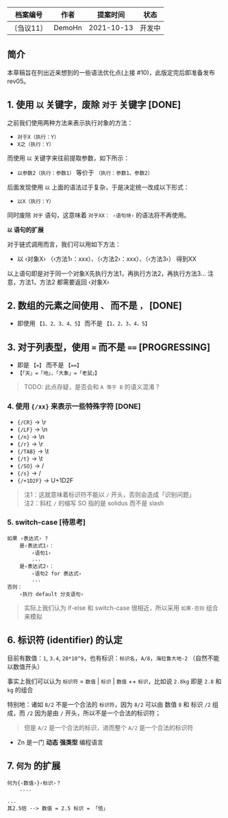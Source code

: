 | 档案编号| 作者| 提案时间 | 状态 |
|:----:|:----:|:----:|:----:|
|〔刍议11〕| DemoHn | 2021-10-13 | 开发中 |

## 简介

本草稿旨在列出近来想到的一些语法优化点(上接 #10)，此版定完后即准备发布 rev05。

## 1. 使用 `以` 关键字，废除 `对于` 关键字 [DONE]

之前我们使用两种方法来表示执行对象的方法：

  - `对于X（执行：Y）`
  - `X之（执行：Y）`

而使用 `以` 关键字来往前提取参数，如下所示：

  - `以参数2（执行：参数1）` 等价于 `（执行：参数1、参数2）`

后面发现使用 `以` 上面的语法过于复杂，于是决定统一改成以下形式：

  - `以X（执行：Y）`
    
同时废除 `对于` 语句，这意味着 `对于XX： ‹语句块›` 的语法将不再使用。

**`以` 语句的扩展**

对于链式调用而言，我们可以用如下方法：

  - 以 ‹对象X› （‹方法1›：xxx）、（‹方法2›：xxx）、（‹方法3›） 得到XX

  以上语句即是对于同一个对象X先执行方法1，再执行方法2，再执行方法3... 注意，方法1，方法2 都需要返回 ‹对象X›

## 2. 数组的元素之间使用 `、` 而不是 `，` [DONE]

- 即使用 `【1、2、3、4、5】` 而不是 `【1，2，3，4，5】`

## 3. 对于列表型，使用 `=` 而不是 `==` [PROGRESSING]

- 即是 `【=】` 而不是 `【==】`
- `【「天」=「地」，「大象」=「老鼠」】`

> TODO: 此点存疑，是否会和 `A 等于 B` 的语义混淆？

### 4. 使用 `{/xx}` 来表示一些特殊字符 [DONE]

- `{/CR}` -> \r
- `{/LF}` -> \n
- `{/n}` -> \n
- `{/r}` -> \r
- `{/TAB}` -> \t
- `{/t}` -> \t
- `{/SO}` -> /
- `{/s}` -> /
- `{/+1D2F}` -> U+1D2F

> 注1：这就意味着标识符不能以 `/` 开头，否则会造成「识别问题」  
> 注2：斜杠 `/` 的缩写 SO 指的是 solidus 而不是 slash

### 5. switch-case [待思考]

```
如果 ‹表达式› ? 
    是‹表达式1›：
        ‹语句1›
        ...
    是‹表达式2›：
        ‹语句2 for 表达式›
        ...
否则：
    ‹执行 default 分支语句›
```

> 实际上我们认为 if-else 和 switch-case 很相近，所以采用 `如果-否则` 组合来模拟

## 6. 标识符 (identifier) 的认定

目前有数值：`1`, `3.4`, `28*10^9`，也有标识：`标识名`，`A/8`，`海拉鲁大地-2` （自然不能以数值开头）

事实上我们可以认为 `标识符` = `数值` | `标识` | `数值` ++ `标识`，比如说 `2.8kg` 即是 `2.8` 和 `kg` 的组合

特别地：诸如 `8/2` 不是一个合法的 `标识符`，因为 `8/2` 可以由 数值 `8` 和 标识 `/2` 组成，而 `/2` 因为是由 `/` 开头，所以不是一个合法的标识符；
  > 但是 `A/2` 是一个合法的标识，进而整个 `A/2` 是一个合法的标识符

- Zn 是一门 **动态** **强类型** 编程语言

## 7. `何为` 的扩展

```zn
何为{‹数值›}‹标识›？
    ....

...
其2.5倍 --> 数值 = 2.5 标识 = 「倍」
```
